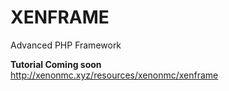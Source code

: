 # XENFRAME
Advanced PHP Framework

**Tutorial Coming soon** <br>
http://xenonmc.xyz/resources/xenonmc/xenframe
 
